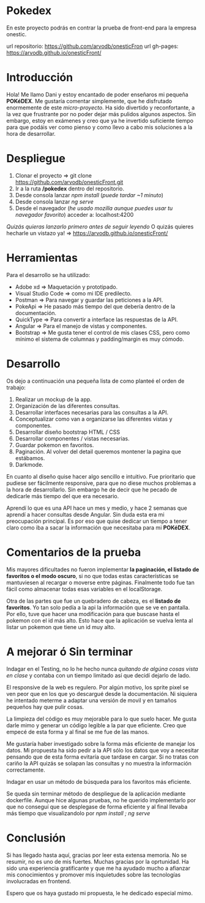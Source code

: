 # Pokedex
En este proyecto podrás en contrar la prueba de front-end para la empresa onestic.

url repositorio: https://github.com/arvodb/onesticFron
url gh-pages: https://arvodb.github.io/onesticFront/

# Introducción

Hola! Me llamo Dani y estoy encantado de poder enseñaros mi pequeña **POKéDEX**.
Me gustaría comentar simplemente, que he disfrutado enormemente de este *micro-proyecto*. Ha sido divertido y reconfortante, a la vez que frustrante por no poder dejar más pulidos algunos aspectos. Sin embargo, estoy en exámenes y creo que ya he invertido suficiente tiempo para que podáis ver como pienso y como llevo a cabo mis soluciones a la hora de desarrollar.

# Despliegue

1. Clonar el proyecto => git clone https://github.com/arvodb/onesticFront.git
1. Ir a la ruta **/pokedex** dentro del repositorio.
2. Desde consola lanzar *npm install* (*puede tardar ~1 minuto*)
3. Desde consola lanzar *ng serve*
4. Desde el navegador (*he usado mozilla aunque puedes usar tu navegador favorito*) acceder a: localhost:4200

*Quizás quieras lanzarlo primero antes de seguir leyendo*
O quizás quieres hecharle un vistazo ya! => https://arvodb.github.io/onesticFront/

# Herramientas

Para el desarrollo se ha utilizado:
- Adobe xd => Maquetación y prototipado.
- Visual Studio Code => como mi IDE predilecto.
- Postman => Para navegar y guardar las peticiones a la API.
- PokeApi => He pasado más tiempo del que debería dentro de la documentación.
- QuickType => Para convertir a interface las respuestas de la API.
- Angular => Para el manejo de vistas y componentes.
- Bootstrap => Me gusta tener el control de mis clases CSS, pero como mínimo el sistema de columnas y padding/margin es muy cómodo.



# Desarrollo

Os dejo a continuación una pequeña lista de como planteé el orden de trabajo:

1. Realizar un mockup de la app.
2. Organización de las diferentes consultas.
3. Desarrollar interfaces necesarias para las consultas a la API.
4. Conceptualizar como van a organizarse las diferentes vistas y componentes.
5. Desarrollar diseño bootstrap HTML / CSS
6. Desarrollar componentes / vistas necesarias.
7. Guardar pokemon en favoritos.
8. Paginación. Al volver del detail queremos montener la pagina que estábamos.
9. Darkmode.

En cuanto al diseño quise hacer algo sencillo e intuitivo. Fue prioritario que pudiese ser fácilmente responsive, para que no diese muchos problemas a la hora de desarrollarlo. Sin embargo he de decir que he pecado de dedicarle más tiempo del que era necesario.

Aprendí lo que es una API hace un mes y medio, y hace 2 semanas que aprendí a hacer consultas desde Angular. Sin duda esta era mi preocupación principal. Es por eso que quise dedicar un tiempo a tener claro como iba a sacar la información que necesitaba para mi **POKéDEX**.

# Comentarios de la prueba

Mis mayores dificultades no fueron implementar **la paginación, el listado de favoritos o el modo oscuro**, si no que todas estas características se mantuviesen al recargar o moverse entre páginas. Finalmente todo fue tan fácil como almacenar todas esas variables en el localStorage.

Otra de las partes que fue un quebradero de cabeza, es el **listado de favoritos**. Yo tan solo pedía a la api la información que se ve en pantalla. Por ello, tuve que hacer una modificación para que buscase hasta el pokemon con el id más alto. Esto hace que la aplicación se vuelva lenta al listar un pokemon que tiene un id muy alto.

# A mejorar ó Sin terminar

Indagar en el Testing, no lo he hecho nunca *quitando de algúna cosas vista en clase* y contaba con un tiempo limitado así que decidí dejarlo de lado.

El responsive de la web es regulero. Por algún motivo, los sprite pixel se ven peor que en los que yo descargué desde la documentación. Ni siquiera he intentado meterme a adaptar una versión de movil y en tamaños pequeños hay que pulir cosas.

La limpieza del código es muy mejorable para lo que suelo hacer. Me gusta darle mimo y generar un código legible a la par que eficiente. Creo que empecé de esta forma y al final se me fue de las manos.

Me gustaría haber investigado sobre la forma más eficiente de manejar los datos. Mi propuesta ha sido pedir a la API sólo los datos que voy a necesitar pensando que de esta forma evitaría que tardase en cargar. Si no tratas con cariño la API quizás se solapan las consultas y no muestra la información correctamente.

Indagar en usar un método de búsqueda para los favoritos más eficiente.

Se queda sin terminar método de despliegue de la aplicación mediante dockerfile. Aunque hice algunas pruebas, no he querido implementarlo por que no conseguí que se desplegase de forma eficiente y al final llevaba más tiempo que visualizandolo por *npm install ; ng serve*

# Conclusión

Si has llegado hasta aquí, gracias por leer esta extensa memoria. No se resumir, no es uno de mis fuertes. Muchas gracias por la oprtunidad. Ha sido una experiencia gratificante y que me ha ayudado mucho a afianzar mis conocimientos y promover mis inquietudes sobre las tecnologías involucradas en frontend.

Espero que os haya gustado mi propuesta, le he dedicado especial mimo.
